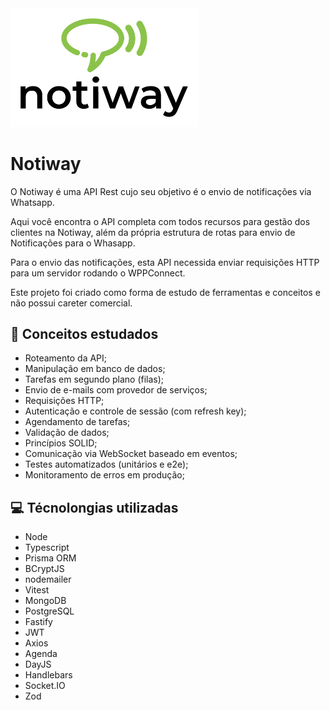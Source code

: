 <img src="/src/public/images/logo.png" alt="Logo da Notiway" width="300px" />

# Notiway
O Notiway é uma API Rest cujo seu objetivo é o envio de notificações via Whatsapp.

Aqui você encontra o API completa com todos recursos para gestão dos clientes na Notiway, além da própria estrutura de rotas para envio de Notificações para o Whasapp.

Para o envio das notificações, esta API necessida enviar requisições HTTP para um servidor rodando o WPPConnect.

Este projeto foi criado como forma de estudo de ferramentas e conceitos e não possui careter comercial.

## 📝 Conceitos estudados
- Roteamento da API;
- Manipulação em banco de dados;
- Tarefas em segundo plano (filas);
- Envio de e-mails com provedor de serviços;
- Requisições HTTP;
- Autenticação e controle de sessão (com refresh key);
- Agendamento de tarefas;
- Validação de dados;
- Princípios SOLID;
- Comunicação via WebSocket baseado em eventos;
- Testes automatizados (unitários e e2e);
- Monitoramento de erros em produção;

## 💻 Técnolongias utilizadas
- Node
- Typescript
- Prisma ORM
- BCryptJS
- nodemailer
- Vitest
- MongoDB
- PostgreSQL
- Fastify
- JWT
- Axios
- Agenda
- DayJS
- Handlebars
- Socket.IO
- Zod
